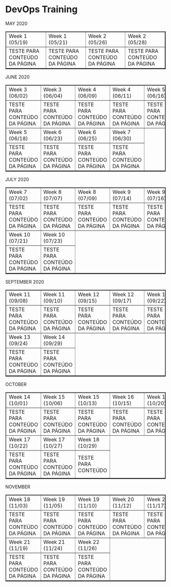 # DevOps Training

MAY 2020
<table border="2">
    <tr>
        <td>Week 1 (05/19)</td>
        <td>Week 1 (05/21)</td>
        <td>Week 2 (05/26)</td>
        <td>Week 2 (05/28)</td>
    </tr>
    <tr>
        <td>TESTE PARA CONTEÚDO <br>
          DA PÁGINA</td>
        <td>TESTE PARA CONTEÚDO <br>
          DA PÁGINA</td>
        <td>TESTE PARA CONTEÚDO <br>
          DA PÁGINA</td>
        <td>TESTE PARA CONTEÚDO <br>
          DA PÁGINA</td>
    </tr>
</table>

JUNE 2020
<table border="2">
    <tr>
        <td>Week 3 (06/02)</td>
        <td>Week 3 (06/04)</td>
        <td>Week 4 (06/09)</td>
        <td>Week 4 (06/11)</td>
        <td>Week 5 (06/16)</td>      
    </tr>
    <tr>
        <td>TESTE PARA CONTEÚDO <br>
          DA PÁGINA</td>
        <td>TESTE PARA CONTEÚDO <br>
          DA PÁGINA</td>
        <td>TESTE PARA CONTEÚDO <br>
          DA PÁGINA</td>
        <td>TESTE PARA CONTEÚDO <br>
          DA PÁGINA</td>  
        <td>TESTE PARA CONTEÚDO <br>
          DA PÁGINA</td> 
        <tr>
        <td>Week 5 (06/18)</td>
        <td>Week 6 (06/23)</td>
        <td>Week 6 (06/25)</td>
        <td>Week 7 (06/30)</td>
    </tr>
    <tr>
        <td>TESTE PARA CONTEÚDO <br>
          DA PÁGINA</td>
        <td>TESTE PARA CONTEÚDO <br>
          DA PÁGINA</td>
        <td>TESTE PARA CONTEÚDO <br>
          DA PÁGINA</td>
        <td>TESTE PARA CONTEÚDO <br>
          DA PÁGINA</td> 
    </tr>
</table>

JULY 2020
<table border="2">
    <tr>
        <td>Week 7 (07/02)</td>
        <td>Week 8 (07/07)</td>
        <td>Week 8 (07/09)</td>
        <td>Week 9 (07/14)</td>
        <td>Week 9 (07/16)</td>      
    </tr>
    <tr>
        <td>TESTE PARA CONTEÚDO <br>
          DA PÁGINA</td>
        <td>TESTE PARA CONTEÚDO <br>
          DA PÁGINA</td>
        <td>TESTE PARA CONTEÚDO <br>
          DA PÁGINA</td>
        <td>TESTE PARA CONTEÚDO <br>
          DA PÁGINA</td>  
        <td>TESTE PARA CONTEÚDO <br>
          DA PÁGINA</td> 
        <tr>
        <td>Week 10 (07/21)</td>
        <td>Week 10 (07/23)</td>                
    </tr>
    <tr>
        <td>TESTE PARA CONTEÚDO <br>
          DA PÁGINA</td>
        <td>TESTE PARA CONTEÚDO <br>
          DA PÁGINA</td>
    </tr>
</table>

SEPTEMBER 2020
<table border="2">
    <tr>
        <td>Week 11 (09/08)</td>
        <td>Week 11 (09/10)</td>
        <td>Week 12 (09/15)</td>
        <td>Week 12 (09/17)</td>
        <td>Week 13 (09/22)</td>      
    </tr>
    <tr>
        <td>TESTE PARA CONTEÚDO <br>
          DA PÁGINA</td>
        <td>TESTE PARA CONTEÚDO <br>
          DA PÁGINA</td>
        <td>TESTE PARA CONTEÚDO <br>
          DA PÁGINA</td>
        <td>TESTE PARA CONTEÚDO <br>
          DA PÁGINA</td>  
        <td>TESTE PARA CONTEÚDO <br>
          DA PÁGINA</td> 
        <tr>
        <td>Week 13 (09/24)</td>
        <td>Week 14 (09/29)</td>  
    </tr>
    <tr>
        <td>TESTE PARA CONTEÚDO <br>
          DA PÁGINA</td>
        <td>TESTE PARA CONTEÚDO <br>
          DA PÁGINA</td>
    </tr>
</table>

OCTOBER
<table border="2">
    <tr>
        <td>Week 14 (10/01)</td>
        <td>Week 15 (10/06)</td>
        <td>Week 15 (10/13)</td>
        <td>Week 16 (10/15)</td>
        <td>Week 16 (10/20)</td>      
    </tr>
    <tr>
        <td>TESTE PARA CONTEÚDO <br>
          DA PÁGINA</td>
        <td>TESTE PARA CONTEÚDO <br>
          DA PÁGINA</td>
        <td>TESTE PARA CONTEÚDO <br>
          DA PÁGINA</td>
        <td>TESTE PARA CONTEÚDO <br>
          DA PÁGINA</td>  
        <td>TESTE PARA CONTEÚDO <br>
          DA PÁGINA</td> 
        <tr>
        <td>Week 17 (10/22)</td>
        <td>Week 17 (10/27)</td>
        <td>Week 18 (10/29)</td>
    </tr>
    <tr>
        <td>TESTE PARA CONTEÚDO <br>
          DA PÁGINA</td>
        <td>TESTE PARA CONTEÚDO <br>
          DA PÁGINA</td>
        <td>TESTE PARA CONTEÚDO <br>
    </tr>
</table>

NOVEMBER
<table border="2">
    <tr>
        <td>Week 18 (11/03)</td>
        <td>Week 19 (11/05)</td>
        <td>Week 19 (11/10)</td>
        <td>Week 20 (11/12)</td>
        <td>Week 20 (11/17)</td>      
    </tr>
    <tr>
        <td>TESTE PARA CONTEÚDO <br>
          DA PÁGINA</td>
        <td>TESTE PARA CONTEÚDO <br>
          DA PÁGINA</td>
        <td>TESTE PARA CONTEÚDO <br>
          DA PÁGINA</td>
        <td>TESTE PARA CONTEÚDO <br>
          DA PÁGINA</td>  
        <td>TESTE PARA CONTEÚDO <br>
          DA PÁGINA</td> 
        <tr>
        <td>Week 21 (11/19)</td>
        <td>Week 21 (11/24)</td>
        <td>Week 22 (11/26)</td>     
    </tr>
    <tr>
        <td>TESTE PARA CONTEÚDO <br>
          DA PÁGINA</td>
        <td>TESTE PARA CONTEÚDO <br>
          DA PÁGINA</td>
        <td>TESTE PARA CONTEÚDO <br>
          DA PÁGINA</td>
    </tr>
</table>
